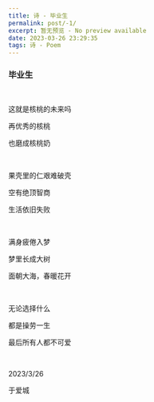 ```yaml
---
title: 诗 - 毕业生
permalink: post/-1/
excerpt: 暂无预览 - No preview available
date: 2023-03-26 23:29:35
tags: 诗 - Poem
---
```


### 毕业生

<br>

这就是核桃的未来吗

再优秀的核桃

也磨成核桃奶

<br>

果壳里的仁艰难破壳

空有绝顶智商

生活依旧失败

<br>

满身疲倦入梦

梦里长成大树

面朝大海，春暖花开

<br>

无论选择什么

都是操劳一生

最后所有人都不可爱

<br>

2023/3/26

于爱城

